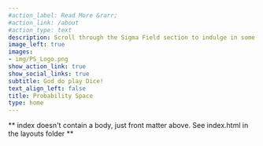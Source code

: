 ```yaml
---
#action_label: Read More &rarr;
#action_link: /about
#action_type: text
description: Scroll through the Sigma Field section to indulge in some interesting thoughts and concepts.
image_left: true
images:
- img/PS_Logo.png
show_action_link: true
show_social_links: true
subtitle: God do play Dice!
text_align_left: false
title: Probability Space
type: home
---
```


** index doesn't contain a body, just front matter above.
See index.html in the layouts folder **

